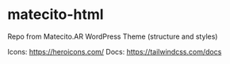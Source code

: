 # matecito-html

Repo from Matecito.AR WordPress Theme (structure and styles)

Icons: https://heroicons.com/
Docs: https://tailwindcss.com/docs